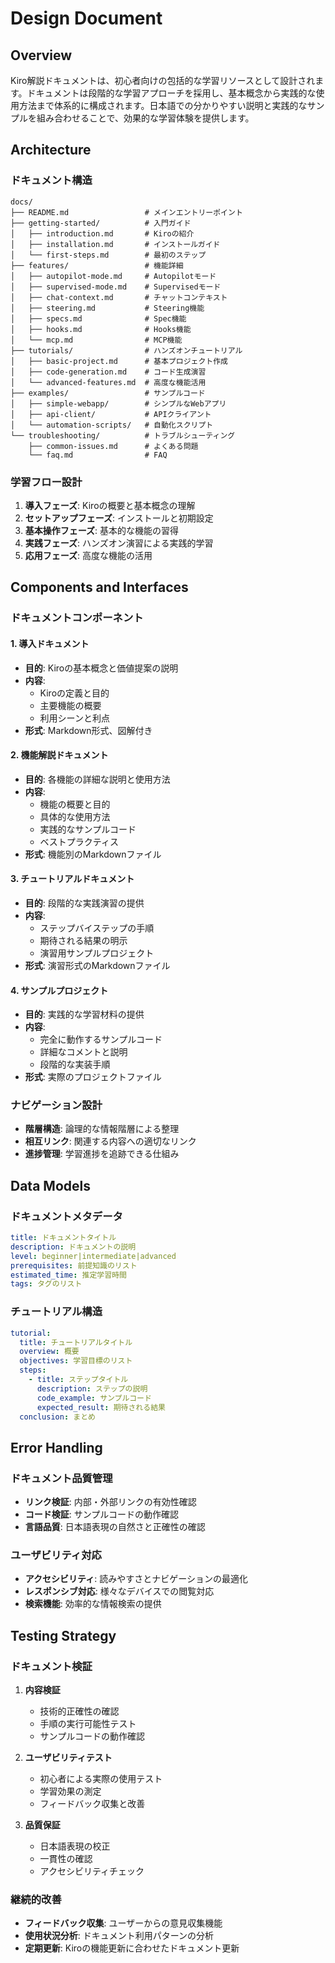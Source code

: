 # Design Document

## Overview

Kiro解説ドキュメントは、初心者向けの包括的な学習リソースとして設計されます。ドキュメントは段階的な学習アプローチを採用し、基本概念から実践的な使用方法まで体系的に構成されます。日本語での分かりやすい説明と実践的なサンプルを組み合わせることで、効果的な学習体験を提供します。

## Architecture

### ドキュメント構造
```
docs/
├── README.md                 # メインエントリーポイント
├── getting-started/          # 入門ガイド
│   ├── introduction.md       # Kiroの紹介
│   ├── installation.md       # インストールガイド
│   └── first-steps.md        # 最初のステップ
├── features/                 # 機能詳細
│   ├── autopilot-mode.md     # Autopilotモード
│   ├── supervised-mode.md    # Supervisedモード
│   ├── chat-context.md       # チャットコンテキスト
│   ├── steering.md           # Steering機能
│   ├── specs.md              # Spec機能
│   ├── hooks.md              # Hooks機能
│   └── mcp.md                # MCP機能
├── tutorials/                # ハンズオンチュートリアル
│   ├── basic-project.md      # 基本プロジェクト作成
│   ├── code-generation.md    # コード生成演習
│   └── advanced-features.md  # 高度な機能活用
├── examples/                 # サンプルコード
│   ├── simple-webapp/        # シンプルなWebアプリ
│   ├── api-client/           # APIクライアント
│   └── automation-scripts/   # 自動化スクリプト
└── troubleshooting/          # トラブルシューティング
    ├── common-issues.md      # よくある問題
    └── faq.md                # FAQ
```

### 学習フロー設計
1. **導入フェーズ**: Kiroの概要と基本概念の理解
2. **セットアップフェーズ**: インストールと初期設定
3. **基本操作フェーズ**: 基本的な機能の習得
4. **実践フェーズ**: ハンズオン演習による実践的学習
5. **応用フェーズ**: 高度な機能の活用

## Components and Interfaces

### ドキュメントコンポーネント

#### 1. 導入ドキュメント
- **目的**: Kiroの基本概念と価値提案の説明
- **内容**: 
  - Kiroの定義と目的
  - 主要機能の概要
  - 利用シーンと利点
- **形式**: Markdown形式、図解付き

#### 2. 機能解説ドキュメント
- **目的**: 各機能の詳細な説明と使用方法
- **内容**:
  - 機能の概要と目的
  - 具体的な使用方法
  - 実践的なサンプルコード
  - ベストプラクティス
- **形式**: 機能別のMarkdownファイル

#### 3. チュートリアルドキュメント
- **目的**: 段階的な実践演習の提供
- **内容**:
  - ステップバイステップの手順
  - 期待される結果の明示
  - 演習用サンプルプロジェクト
- **形式**: 演習形式のMarkdownファイル

#### 4. サンプルプロジェクト
- **目的**: 実践的な学習材料の提供
- **内容**:
  - 完全に動作するサンプルコード
  - 詳細なコメントと説明
  - 段階的な実装手順
- **形式**: 実際のプロジェクトファイル

### ナビゲーション設計
- **階層構造**: 論理的な情報階層による整理
- **相互リンク**: 関連する内容への適切なリンク
- **進捗管理**: 学習進捗を追跡できる仕組み

## Data Models

### ドキュメントメタデータ
```yaml
title: ドキュメントタイトル
description: ドキュメントの説明
level: beginner|intermediate|advanced
prerequisites: 前提知識のリスト
estimated_time: 推定学習時間
tags: タグのリスト
```

### チュートリアル構造
```yaml
tutorial:
  title: チュートリアルタイトル
  overview: 概要
  objectives: 学習目標のリスト
  steps:
    - title: ステップタイトル
      description: ステップの説明
      code_example: サンプルコード
      expected_result: 期待される結果
  conclusion: まとめ
```

## Error Handling

### ドキュメント品質管理
- **リンク検証**: 内部・外部リンクの有効性確認
- **コード検証**: サンプルコードの動作確認
- **言語品質**: 日本語表現の自然さと正確性の確認

### ユーザビリティ対応
- **アクセシビリティ**: 読みやすさとナビゲーションの最適化
- **レスポンシブ対応**: 様々なデバイスでの閲覧対応
- **検索機能**: 効率的な情報検索の提供

## Testing Strategy

### ドキュメント検証
1. **内容検証**
   - 技術的正確性の確認
   - 手順の実行可能性テスト
   - サンプルコードの動作確認

2. **ユーザビリティテスト**
   - 初心者による実際の使用テスト
   - 学習効果の測定
   - フィードバック収集と改善

3. **品質保証**
   - 日本語表現の校正
   - 一貫性の確認
   - アクセシビリティチェック

### 継続的改善
- **フィードバック収集**: ユーザーからの意見収集機能
- **使用状況分析**: ドキュメント利用パターンの分析
- **定期更新**: Kiroの機能更新に合わせたドキュメント更新